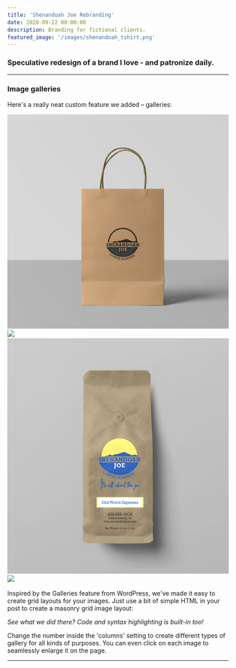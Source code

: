```yaml
---
title: 'Shenandoah Joe Rebranding'
date: 2020-09-22 00:00:00
description: Branding for fictional clients.
featured_image: '/images/shenandoah_tshirt.png'
---
```



### Speculative redesign of a brand I love - and patronize daily.

---

### Image galleries

Here's a really neat custom feature we added – galleries:

<div class="gallery" data-columns="3">
	<img src="/images/shenandoah_joe_stamp_bag.png">
	<img src="/images/shenandoah_tshirt.png">
	<img src="/images/shenandoah_coffee_pouch.png">
	<img src="/images/demo/logo comparison_shen.png">
</div>

Inspired by the Galleries feature from WordPress, we've made it easy to create grid layouts for your images. Just use a bit of simple HTML in your post to create a masonry grid image layout:


*See what we did there? Code and syntax highlighting is built-in too!*

Change the number inside the 'columns' setting to create different types of gallery for all kinds of purposes. You can even click on each image to seamlessly enlarge it on the page.

---

